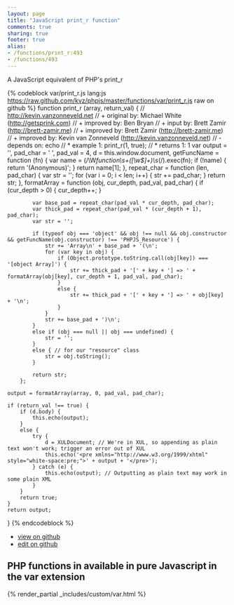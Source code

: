```yaml
---
layout: page
title: "JavaScript print_r function"
comments: true
sharing: true
footer: true
alias:
- /functions/print_r:493
- /functions/493
---
```

<!-- Generated by Rakefile:build -->
A JavaScript equivalent of PHP's print_r

{% codeblock var/print_r.js lang:js https://raw.github.com/kvz/phpjs/master/functions/var/print_r.js raw on github %}
function print_r (array, return_val) {
    // http://kevin.vanzonneveld.net
    // +   original by: Michael White (http://getsprink.com)
    // +   improved by: Ben Bryan
    // +      input by: Brett Zamir (http://brett-zamir.me)
    // +      improved by: Brett Zamir (http://brett-zamir.me)
    // +   improved by: Kevin van Zonneveld (http://kevin.vanzonneveld.net)
    // -    depends on: echo
    // *     example 1: print_r(1, true);
    // *     returns 1: 1
    var output = '',
        pad_char = ' ',
        pad_val = 4,
        d = this.window.document,
        getFuncName = function (fn) {
            var name = (/\W*function\s+([\w\$]+)\s*\(/).exec(fn);
            if (!name) {
                return '(Anonymous)';
            }
            return name[1];
        },
        repeat_char = function (len, pad_char) {
            var str = '';
            for (var i = 0; i < len; i++) {
                str += pad_char;
            }
            return str;
        },
        formatArray = function (obj, cur_depth, pad_val, pad_char) {
            if (cur_depth > 0) {
                cur_depth++;
            }

            var base_pad = repeat_char(pad_val * cur_depth, pad_char);
            var thick_pad = repeat_char(pad_val * (cur_depth + 1), pad_char);
            var str = '';

            if (typeof obj === 'object' && obj !== null && obj.constructor && getFuncName(obj.constructor) !== 'PHPJS_Resource') {
                str += 'Array\n' + base_pad + '(\n';
                for (var key in obj) {
                    if (Object.prototype.toString.call(obj[key]) === '[object Array]') {
                        str += thick_pad + '[' + key + '] => ' + formatArray(obj[key], cur_depth + 1, pad_val, pad_char);
                    }
                    else {
                        str += thick_pad + '[' + key + '] => ' + obj[key] + '\n';
                    }
                }
                str += base_pad + ')\n';
            }
            else if (obj === null || obj === undefined) {
                str = '';
            }
            else { // for our "resource" class
                str = obj.toString();
            }

            return str;
        };

    output = formatArray(array, 0, pad_val, pad_char);

    if (return_val !== true) {
        if (d.body) {
            this.echo(output);
        }
        else {
            try {
                d = XULDocument; // We're in XUL, so appending as plain text won't work; trigger an error out of XUL
                this.echo('<pre xmlns="http://www.w3.org/1999/xhtml" style="white-space:pre;">' + output + '</pre>');
            } catch (e) {
                this.echo(output); // Outputting as plain text may work in some plain XML
            }
        }
        return true;
    }
    return output;
}
{% endcodeblock %}

 - [view on github](https://github.com/kvz/phpjs/blob/master/functions/var/print_r.js)
 - [edit on github](https://github.com/kvz/phpjs/edit/master/functions/var/print_r.js)

## PHP functions in available in pure Javascript in the var extension
{% render_partial _includes/custom/var.html %}
